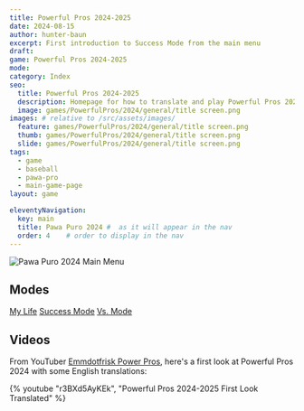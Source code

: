 ```yaml
---
title: Powerful Pros 2024-2025
date: 2024-08-15
author: hunter-baun
excerpt: First introduction to Success Mode from the main menu
draft: 
game: Powerful Pros 2024-2025
mode: 
category: Index
seo:
  title: Powerful Pros 2024-2025
  description: Homepage for how to translate and play Powerful Pros 2024-2025
  image: games/PowerfulPros/2024/general/title screen.png
images: # relative to /src/assets/images/
  feature: games/PowerfulPros/2024/general/title screen.png
  thumb: games/PowerfulPros/2024/general/title screen.png
  slide: games/PowerfulPros/2024/general/title screen.png
tags:
  - game
  - baseball
  - pawa-pro
  - main-game-page
layout: game

eleventyNavigation:
  key: main
  title: Pawa Puro 2024 #  as it will appear in the nav
  order: 4    # order to display in the nav
---
```


![Pawa Puro 2024 Main Menu](</assets/images/games/PowerfulPros/2024/general/main menu.png>)

## Modes
[My Life](MyLife)
[Success Mode](SuccessMode)
[Vs. Mode](VersusMode)

## Videos
From YouTuber [Emmdotfrisk Power Pros](https://www.youtube.com/@emmdotfriskjp), here's a first look at Powerful Pros 2024 with some English translations:

{% youtube "r3BXd5AyKEk", "Powerful Pros 2024-2025 First Look Translated" %}